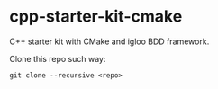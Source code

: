 cpp-starter-kit-cmake
=====================

C++ starter kit with CMake and igloo BDD framework.

Clone this repo such way:
```
git clone --recursive <repo>
```

